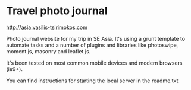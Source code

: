 # Travel photo journal

http://asia.vasilis-tsirimokos.com

Photo journal website for my trip in SE Asia.
It's using a grunt template to automate tasks and a number of plugins and libraries like photoswipe, moment.js, masonry and leaflet.js.

It's been tested on most common mobile devices and modern browsers (ie9+).

You can find instructions for starting the local server in the readme.txt

